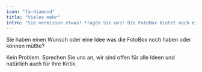 ```yaml
---
icon: "fa-diamond"
title: "Vieles mehr"
intro: "Sie vermissen etwas? Fragen Sie uns! Die FotoBox bietet noch einiges mehr."
---
```

Sie haben einen Wunsch oder eine Idee was die FotoBox noch haben oder können müßte?

Kein Problem. Sprechen Sie uns an, wir sind offen für alle Ideen und natürlich auch für Ihre Kritik.
